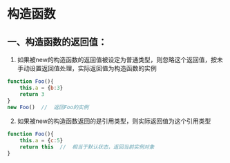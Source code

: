 # 构造函数

## 一、构造函数的返回值：
1. 如果被new的构造函数的返回值被设定为普通类型，则忽略这个返回值，按未手动设置返回值处理，实际返回值为构造函数的实例

```js
function Foo(){
    this.a = {b:3}
    return 3
}
new Foo()  //  返回Foo的实例
```

2. 如果被new的构造函数返回的是引用类型，则实际返回值为这个引用类型
```js
function Foo(){
    this.a = {c:5}
    return this  //  相当于默认状态，返回当前实例对象
}
```


